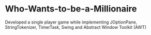 # Who-Wants-to-be-a-Millionaire
Developed a single player game while implementing JOptionPane, StringTokenizer, TimerTask, Swing and Abstract Window Toolkit (AWT)
